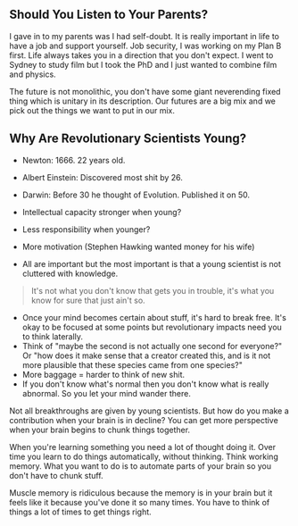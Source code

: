## Should You Listen to Your Parents?

I gave in to my parents was I had self-doubt. It is really important in life to have a job and support yourself. Job security, I was working on my Plan B first. Life always takes you in a direction that you don't expect. I went to Sydney to study film but I took the PhD and I just wanted to combine film and physics.

The future is not monolithic, you don't have some giant neverending fixed thing which is unitary in its description. Our futures are a big mix and we pick out the things we want to put in our mix.

## Why Are Revolutionary Scientists Young?

- Newton: 1666. 22 years old.
- Albert Einstein: Discovered most shit by 26.
- Darwin: Before 30 he thought of Evolution. Published it on 50.

- Intellectual capacity stronger when young?
- Less responsibility when younger?
- More motivation (Stephen Hawking wanted money for his wife)
- All are important but the most important is that a young scientist is not cluttered with knowledge.

> It's not what you don't know that gets you in trouble, it's what you know for sure that just ain't so.

- Once your mind becomes certain about stuff, it's hard to break free. It's okay to be focused at some points but revolutionary impacts need you to think laterally.
- Think of "maybe the second is not actually one second for everyone?" Or "how does it make sense that a creator created this, and is it not more plausible that these species came from one species?"
- More baggage = harder to think of new shit.
- If you don't know what's normal then you don't know what is really abnormal. So you let your mind wander there.

Not all breakthroughs are given by young scientists. But how do you make a contribution when your brain is in decline? You can get more perspective when your brain begins to chunk things together.

When you're learning something you need a lot of thought doing it. Over time you learn to do things automatically, without thinking. Think working memory. What you want to do is to automate parts of your brain so you don't have to chunk stuff.

Muscle memory is ridiculous because the memory is in your brain but it feels like it because you've done it so many times. You have to think of things a lot of times to get things right.
